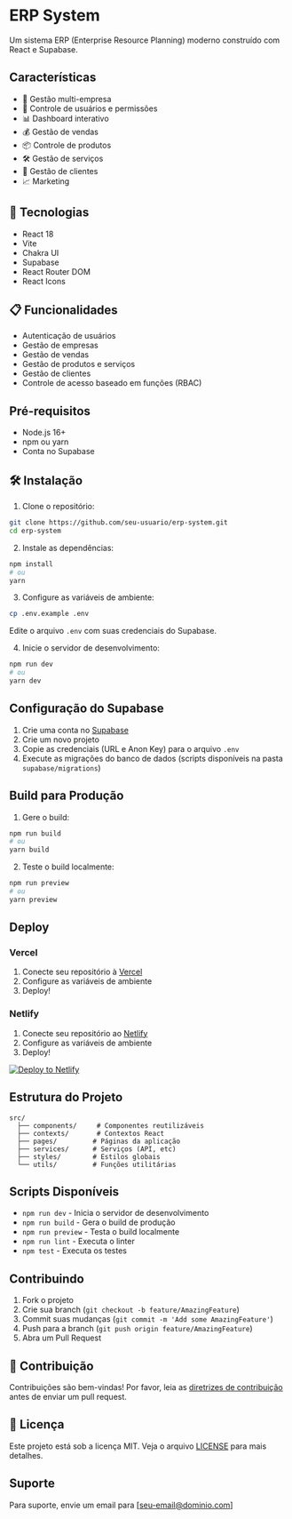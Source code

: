 # ERP System

Um sistema ERP (Enterprise Resource Planning) moderno construído com React e Supabase.

## Características

- 🏢 Gestão multi-empresa
- 👥 Controle de usuários e permissões
- 📊 Dashboard interativo
- 💰 Gestão de vendas
- 📦 Controle de produtos
- 🛠 Gestão de serviços
- 👥 Gestão de clientes
- 📈 Marketing

## 🚀 Tecnologias

- React 18
- Vite
- Chakra UI
- Supabase
- React Router DOM
- React Icons

## 📋 Funcionalidades

- Autenticação de usuários
- Gestão de empresas
- Gestão de vendas
- Gestão de produtos e serviços
- Gestão de clientes
- Controle de acesso baseado em funções (RBAC)

## Pré-requisitos

- Node.js 16+
- npm ou yarn
- Conta no Supabase

## 🛠️ Instalação

1. Clone o repositório:
```bash
git clone https://github.com/seu-usuario/erp-system.git
cd erp-system
```

2. Instale as dependências:
```bash
npm install
# ou
yarn
```

3. Configure as variáveis de ambiente:
```bash
cp .env.example .env
```
Edite o arquivo `.env` com suas credenciais do Supabase.

4. Inicie o servidor de desenvolvimento:
```bash
npm run dev
# ou
yarn dev
```

## Configuração do Supabase

1. Crie uma conta no [Supabase](https://supabase.com)
2. Crie um novo projeto
3. Copie as credenciais (URL e Anon Key) para o arquivo `.env`
4. Execute as migrações do banco de dados (scripts disponíveis na pasta `supabase/migrations`)

## Build para Produção

1. Gere o build:
```bash
npm run build
# ou
yarn build
```

2. Teste o build localmente:
```bash
npm run preview
# ou
yarn preview
```

## Deploy

### Vercel

1. Conecte seu repositório à [Vercel](https://vercel.com)
2. Configure as variáveis de ambiente
3. Deploy!

### Netlify

1. Conecte seu repositório ao [Netlify](https://netlify.com)
2. Configure as variáveis de ambiente
3. Deploy!

[![Deploy to Netlify](https://www.netlify.com/img/deploy/button.svg)](https://app.netlify.com/start/deploy?repository=https://github.com/seu-usuario/erp-system)

## Estrutura do Projeto

```
src/
  ├── components/     # Componentes reutilizáveis
  ├── contexts/       # Contextos React
  ├── pages/         # Páginas da aplicação
  ├── services/      # Serviços (API, etc)
  ├── styles/        # Estilos globais
  └── utils/         # Funções utilitárias
```

## Scripts Disponíveis

- `npm run dev` - Inicia o servidor de desenvolvimento
- `npm run build` - Gera o build de produção
- `npm run preview` - Testa o build localmente
- `npm run lint` - Executa o linter
- `npm test` - Executa os testes

## Contribuindo

1. Fork o projeto
2. Crie sua branch (`git checkout -b feature/AmazingFeature`)
3. Commit suas mudanças (`git commit -m 'Add some AmazingFeature'`)
4. Push para a branch (`git push origin feature/AmazingFeature`)
5. Abra um Pull Request

## 👥 Contribuição

Contribuições são bem-vindas! Por favor, leia as [diretrizes de contribuição](CONTRIBUTING.md) antes de enviar um pull request.

## 📝 Licença

Este projeto está sob a licença MIT. Veja o arquivo [LICENSE](LICENSE) para mais detalhes.

## Suporte

Para suporte, envie um email para [seu-email@dominio.com]
